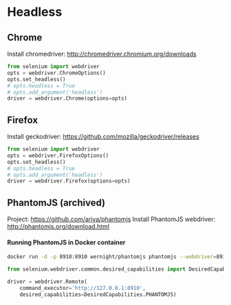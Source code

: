 # Headless 

## Chrome 

Install chromedriver: http://chromedriver.chromium.org/downloads

```python
from selenium import webdriver
opts = webdriver.ChromeOptions()
opts.set_headless()
# opts.headless = True
# opts.add_argument('headless')
driver = webdriver.Chrome(options=opts)
```

## Firefox 

Install geckodriver: https://github.com/mozilla/geckodriver/releases

```python
from selenium import webdriver
opts = webdriver.FirefoxOptions()
opts.set_headless()
# opts.headless = True
# opts.add_argument('headless')
driver = webdriver.Firefox(options=opts)
```

## PhantomJS (archived)

Project: https://github.com/ariya/phantomjs
Install PhantomJS webdriver: http://phantomjs.org/download.html

#### Running PhantomJS in Docker container

```bash
docker run -d -p 8910:8910 wernight/phantomjs phantomjs --webdriver=8910
```

```python
from selenium.webdriver.common.desired_capabilities import DesiredCapabilities

driver = webdriver.Remote(
    command_executor='http://127.0.0.1:8910',
    desired_capabilities=DesiredCapabilities.PHANTOMJS)
```


